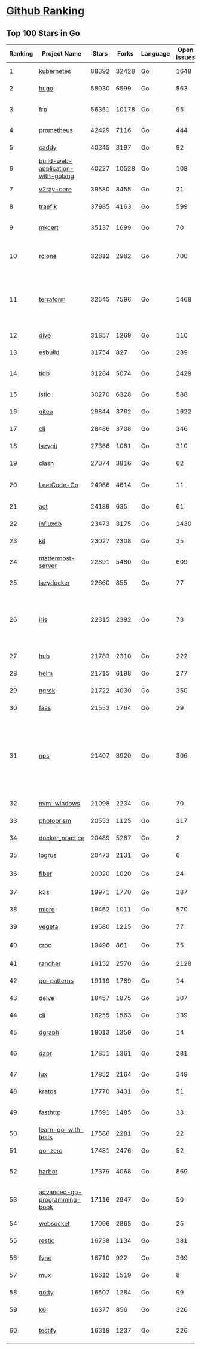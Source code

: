 [Github Ranking](../README.md)
==========

## Top 100 Stars in Go

| Ranking | Project Name | Stars | Forks | Language | Open Issues | Description | Last Commit |
| ------- | ------------ | ----- | ----- | -------- | ----------- | ----------- | ----------- |
| 1 | [kubernetes](https://github.com/kubernetes/kubernetes) | 88392 | 32428 | Go | 1648 | Production-Grade Container Scheduling and Management | 2022-05-16T02:19:14Z |
| 2 | [hugo](https://github.com/gohugoio/hugo) | 58930 | 6599 | Go | 563 | The world’s fastest framework for building websites. | 2022-05-15T20:58:05Z |
| 3 | [frp](https://github.com/fatedier/frp) | 56351 | 10178 | Go | 95 | A fast reverse proxy to help you expose a local server behind a NAT or firewall to the internet. | 2022-05-15T12:31:32Z |
| 4 | [prometheus](https://github.com/prometheus/prometheus) | 42429 | 7116 | Go | 444 | The Prometheus monitoring system and time series database. | 2022-05-15T19:23:44Z |
| 5 | [caddy](https://github.com/caddyserver/caddy) | 40345 | 3197 | Go | 92 | Fast, multi-platform web server with automatic HTTPS | 2022-05-15T16:31:27Z |
| 6 | [build-web-application-with-golang](https://github.com/astaxie/build-web-application-with-golang) | 40227 | 10528 | Go | 108 | A golang ebook intro how to build a web with golang | 2022-02-02T03:40:36Z |
| 7 | [v2ray-core](https://github.com/v2ray/v2ray-core) | 39580 | 8455 | Go | 21 | A platform for building proxies to bypass network restrictions. | 2022-05-16T03:01:52Z |
| 8 | [traefik](https://github.com/traefik/traefik) | 37985 | 4163 | Go | 599 | The Cloud Native Application Proxy | 2022-05-13T21:02:31Z |
| 9 | [mkcert](https://github.com/FiloSottile/mkcert) | 35137 | 1699 | Go | 70 | A simple zero-config tool to make locally trusted development certificates with any names you'd like. | 2022-05-13T09:56:56Z |
| 10 | [rclone](https://github.com/rclone/rclone) | 32812 | 2982 | Go | 700 | "rsync for cloud storage" - Google Drive, S3, Dropbox, Backblaze B2, One Drive, Swift, Hubic, Wasabi, Google Cloud Storage, Yandex Files | 2022-05-15T21:23:44Z |
| 11 | [terraform](https://github.com/hashicorp/terraform) | 32545 | 7596 | Go | 1468 | Terraform enables you to safely and predictably create, change, and improve infrastructure. It is an open source tool that codifies APIs into declarative configuration files that can be shared amongst team members, treated as code, edited, reviewed, and versioned. | 2022-05-15T09:20:21Z |
| 12 | [dive](https://github.com/wagoodman/dive) | 31857 | 1269 | Go | 110 | A tool for exploring each layer in a docker image | 2022-05-15T03:06:26Z |
| 13 | [esbuild](https://github.com/evanw/esbuild) | 31754 | 827 | Go | 239 | An extremely fast JavaScript and CSS bundler and minifier | 2022-05-15T15:05:58Z |
| 14 | [tidb](https://github.com/pingcap/tidb) | 31284 | 5074 | Go | 2429 | TiDB is an open source distributed hybrid transaction/analytical  database compatible with the MySQL protocol  | 2022-05-16T03:01:09Z |
| 15 | [istio](https://github.com/istio/istio) | 30270 | 6328 | Go | 588 | Connect, secure, control, and observe services. | 2022-05-16T02:51:18Z |
| 16 | [gitea](https://github.com/go-gitea/gitea) | 29844 | 3762 | Go | 1622 | Git with a cup of tea, painless self-hosted git service | 2022-05-15T21:05:29Z |
| 17 | [cli](https://github.com/cli/cli) | 28486 | 3708 | Go | 346 | GitHub’s official command line tool | 2022-05-14T11:08:00Z |
| 18 | [lazygit](https://github.com/jesseduffield/lazygit) | 27366 | 1081 | Go | 310 | simple terminal UI for git commands | 2022-05-15T10:33:25Z |
| 19 | [clash](https://github.com/Dreamacro/clash) | 27074 | 3816 | Go | 62 | A rule-based tunnel in Go. | 2022-05-15T01:12:53Z |
| 20 | [LeetCode-Go](https://github.com/halfrost/LeetCode-Go) | 24966 | 4614 | Go | 11 | ✅ Solutions to LeetCode by Go, 100% test coverage, runtime beats 100% / LeetCode 题解 | 2022-05-15T21:18:14Z |
| 21 | [act](https://github.com/nektos/act) | 24189 | 635 | Go | 61 | Run your GitHub Actions locally 🚀 | 2022-05-16T02:36:16Z |
| 22 | [influxdb](https://github.com/influxdata/influxdb) | 23473 | 3175 | Go | 1430 | Scalable datastore for metrics, events, and real-time analytics | 2022-05-14T00:58:49Z |
| 23 | [kit](https://github.com/go-kit/kit) | 23027 | 2308 | Go | 35 | A standard library for microservices. | 2022-04-23T01:20:18Z |
| 24 | [mattermost-server](https://github.com/mattermost/mattermost-server) | 22891 | 5480 | Go | 609 | Mattermost is an open source platform for secure collaboration across the entire software development lifecycle. | 2022-05-16T01:28:23Z |
| 25 | [lazydocker](https://github.com/jesseduffield/lazydocker) | 22660 | 855 | Go | 77 | The lazier way to manage everything docker | 2022-05-14T02:44:04Z |
| 26 | [iris](https://github.com/kataras/iris) | 22315 | 2392 | Go | 73 | The fastest HTTP/2 Go Web Framework. A true successor of expressjs and laravel. Supports AWS Lambda, gRPC, MVC, Unique Router, Websockets, Sessions, Test suite, Dependency Injection and more. Thank you / 谢谢 https://github.com/kataras/iris/issues/1329 | 2022-05-09T00:08:06Z |
| 27 | [hub](https://github.com/github/hub) | 21783 | 2310 | Go | 222 | A command-line tool that makes git easier to use with GitHub. | 2022-04-04T13:16:50Z |
| 28 | [helm](https://github.com/helm/helm) | 21715 | 6198 | Go | 277 | The Kubernetes Package Manager | 2022-05-14T14:08:20Z |
| 29 | [ngrok](https://github.com/inconshreveable/ngrok) | 21722 | 4030 | Go | 350 | Introspected tunnels to localhost | 2021-12-16T15:44:31Z |
| 30 | [faas](https://github.com/openfaas/faas) | 21553 | 1764 | Go | 29 | OpenFaaS - Serverless Functions Made Simple | 2022-05-12T07:50:43Z |
| 31 | [nps](https://github.com/ehang-io/nps) | 21407 | 3920 | Go | 306 | 一款轻量级、高性能、功能强大的内网穿透代理服务器。支持tcp、udp、socks5、http等几乎所有流量转发，可用来访问内网网站、本地支付接口调试、ssh访问、远程桌面，内网dns解析、内网socks5代理等等……，并带有功能强大的web管理端。a lightweight, high-performance, powerful intranet penetration proxy server, with a powerful web management terminal. | 2022-03-31T15:08:56Z |
| 32 | [nvm-windows](https://github.com/coreybutler/nvm-windows) | 21098 | 2234 | Go | 70 | A node.js version management utility for Windows. Ironically written in Go. | 2022-05-13T21:44:31Z |
| 33 | [photoprism](https://github.com/photoprism/photoprism) | 20553 | 1125 | Go | 317 | AI-Powered Photos App for the Decentralized Web 🌈💎✨ | 2022-05-15T16:44:09Z |
| 34 | [docker_practice](https://github.com/yeasy/docker_practice) | 20489 | 5287 | Go | 2 | Learn and understand Docker&Container technologies, with real DevOps practice! | 2022-05-12T21:37:08Z |
| 35 | [logrus](https://github.com/sirupsen/logrus) | 20473 | 2131 | Go | 6 | Structured, pluggable logging for Go. | 2022-04-14T06:44:38Z |
| 36 | [fiber](https://github.com/gofiber/fiber) | 20020 | 1020 | Go | 24 | ⚡️ Express inspired web framework written in Go | 2022-05-13T18:42:14Z |
| 37 | [k3s](https://github.com/k3s-io/k3s) | 19971 | 1770 | Go | 387 | Lightweight Kubernetes | 2022-05-14T02:53:28Z |
| 38 | [micro](https://github.com/zyedidia/micro) | 19462 | 1011 | Go | 570 | A modern and intuitive terminal-based text editor | 2022-05-15T20:01:02Z |
| 39 | [vegeta](https://github.com/tsenart/vegeta) | 19580 | 1215 | Go | 77 | HTTP load testing tool and library. It's over 9000! | 2022-05-03T04:44:54Z |
| 40 | [croc](https://github.com/schollz/croc) | 19496 | 861 | Go | 75 | Easily and securely send things from one computer to another :crocodile: :package: | 2022-04-29T20:33:32Z |
| 41 | [rancher](https://github.com/rancher/rancher) | 19152 | 2570 | Go | 2128 | Complete container management platform | 2022-05-14T00:16:24Z |
| 42 | [go-patterns](https://github.com/tmrts/go-patterns) | 19119 | 1789 | Go | 14 | Curated list of Go design patterns, recipes and idioms | 2022-02-13T11:13:59Z |
| 43 | [delve](https://github.com/go-delve/delve) | 18457 | 1875 | Go | 107 | Delve is a debugger for the Go programming language. | 2022-05-13T15:26:14Z |
| 44 | [cli](https://github.com/urfave/cli) | 18255 | 1563 | Go | 139 | A simple, fast, and fun package for building command line apps in Go | 2022-05-14T12:25:33Z |
| 45 | [dgraph](https://github.com/dgraph-io/dgraph) | 18013 | 1359 | Go | 14 | Native GraphQL Database with graph backend | 2022-04-14T19:23:39Z |
| 46 | [dapr](https://github.com/dapr/dapr) | 17851 | 1361 | Go | 281 | Dapr is a portable, event-driven, runtime for building distributed applications across cloud and edge. | 2022-05-16T01:46:20Z |
| 47 | [lux](https://github.com/iawia002/lux) | 17852 | 2164 | Go | 349 | 👾 Fast and simple video download library and CLI tool written in Go | 2022-05-12T08:23:37Z |
| 48 | [kratos](https://github.com/go-kratos/kratos) | 17770 | 3431 | Go | 51 | Your ultimate Go microservices framework for the cloud-native era. | 2022-05-14T10:21:04Z |
| 49 | [fasthttp](https://github.com/valyala/fasthttp) | 17691 | 1485 | Go | 33 | Fast HTTP package for Go. Tuned for high performance. Zero memory allocations in hot paths. Up to 10x faster than net/http | 2022-05-12T11:58:06Z |
| 50 | [learn-go-with-tests](https://github.com/quii/learn-go-with-tests) | 17586 | 2281 | Go | 22 | Learn Go with test-driven development | 2022-05-14T07:13:18Z |
| 51 | [go-zero](https://github.com/zeromicro/go-zero) | 17481 | 2476 | Go | 52 | A cloud-native Go microservices framework with cli tool for productivity. | 2022-05-14T16:26:18Z |
| 52 | [harbor](https://github.com/goharbor/harbor) | 17379 | 4068 | Go | 869 | An open source trusted cloud native registry project that stores, signs, and scans content. | 2022-05-16T02:44:47Z |
| 53 | [advanced-go-programming-book](https://github.com/chai2010/advanced-go-programming-book) | 17116 | 2947 | Go | 50 | :books: 《Go语言高级编程》开源图书，涵盖CGO、Go汇编语言、RPC实现、Protobuf插件实现、Web框架实现、分布式系统等高阶主题(完稿) | 2022-05-15T08:06:25Z |
| 54 | [websocket](https://github.com/gorilla/websocket) | 17096 | 2865 | Go | 25 | A fast, well-tested and widely used WebSocket implementation for Go. | 2022-05-14T13:47:50Z |
| 55 | [restic](https://github.com/restic/restic) | 16738 | 1134 | Go | 381 | Fast, secure, efficient backup program | 2022-05-14T14:20:15Z |
| 56 | [fyne](https://github.com/fyne-io/fyne) | 16710 | 922 | Go | 369 | Cross platform GUI in Go inspired by Material Design | 2022-05-15T23:02:10Z |
| 57 | [mux](https://github.com/gorilla/mux) | 16612 | 1519 | Go | 8 | A powerful HTTP router and URL matcher for building Go web servers with 🦍 | 2022-05-15T05:33:29Z |
| 58 | [gotty](https://github.com/yudai/gotty) | 16507 | 1284 | Go | 99 | Share your terminal as a web application | 2022-05-05T10:36:07Z |
| 59 | [k6](https://github.com/grafana/k6) | 16377 | 856 | Go | 326 | A modern load testing tool, using Go and JavaScript - https://k6.io | 2022-05-13T15:50:05Z |
| 60 | [testify](https://github.com/stretchr/testify) | 16319 | 1237 | Go | 226 | A toolkit with common assertions and mocks that plays nicely with the standard library | 2022-05-13T11:12:55Z |

